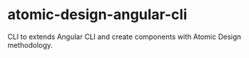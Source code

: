 # atomic-design-angular-cli
CLI to extends Angular CLI and create components with Atomic Design methodology.
